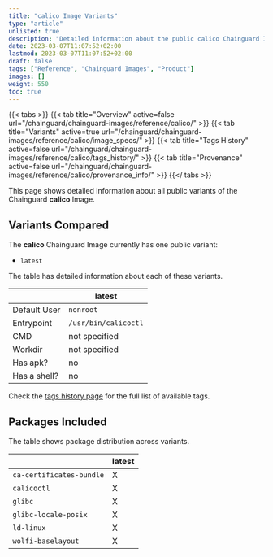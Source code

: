 ```yaml
---
title: "calico Image Variants"
type: "article"
unlisted: true
description: "Detailed information about the public calico Chainguard Image variants"
date: 2023-03-07T11:07:52+02:00
lastmod: 2023-03-07T11:07:52+02:00
draft: false
tags: ["Reference", "Chainguard Images", "Product"]
images: []
weight: 550
toc: true
---
```


{{< tabs >}}
{{< tab title="Overview" active=false url="/chainguard/chainguard-images/reference/calico/" >}}
{{< tab title="Variants" active=true url="/chainguard/chainguard-images/reference/calico/image_specs/" >}}
{{< tab title="Tags History" active=false url="/chainguard/chainguard-images/reference/calico/tags_history/" >}}
{{< tab title="Provenance" active=false url="/chainguard/chainguard-images/reference/calico/provenance_info/" >}}
{{</ tabs >}}

This page shows detailed information about all public variants of the Chainguard **calico** Image.

## Variants Compared
The **calico** Chainguard Image currently has one public variant: 

- `latest`

The table has detailed information about each of these variants.

|              | latest               |
|--------------|----------------------|
| Default User | `nonroot`            |
| Entrypoint   | `/usr/bin/calicoctl` |
| CMD          | not specified        |
| Workdir      | not specified        |
| Has apk?     | no                   |
| Has a shell? | no                   |

Check the [tags history page](/chainguard/chainguard-images/reference/calico/tags_history/) for the full list of available tags.

## Packages Included
The table shows package distribution across variants.

|                          | latest |
|--------------------------|--------|
| `ca-certificates-bundle` | X      |
| `calicoctl`              | X      |
| `glibc`                  | X      |
| `glibc-locale-posix`     | X      |
| `ld-linux`               | X      |
| `wolfi-baselayout`       | X      |

